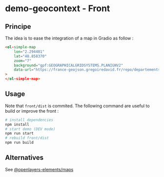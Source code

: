 # demo-geocontext - Front

## Principe

The idea is to ease the integration of a map in Gradio as follow :

```html
<ol-simple-map 
    lon="2.294481"
    lat="48.858370" 
    zoom="7"
    background="gpf:GEOGRAPHICALGRIDSYSTEMS.PLANIGNV2"
    data-url="https://france-geojson.gregoiredavid.fr/repo/departements.geojson"
>
</ol-simple-map>
```

## Usage

Note that `front/dist` is commited. The following command are useful to build or improve the front :

```bash
# install dependencies
npm install
# start demo (DEV mode)
npm run start
# rebuild front/dist
npm run build
```

## Alternatives

See [@openlayers-elements/maps](https://www.webcomponents.org/element/@openlayers-elements/maps)

